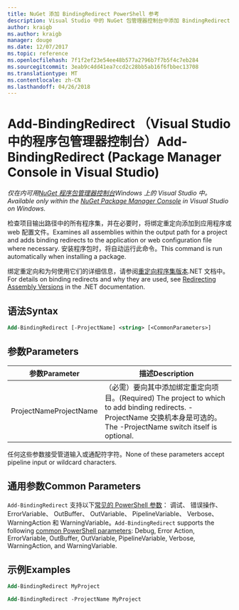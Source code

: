 ```yaml
---
title: NuGet 添加 BindingRedirect PowerShell 参考
description: Visual Studio 中的 NuGet 包管理器控制台中添加 BindingRedirect PowerShell 命令参考。
author: kraigb
ms.author: kraigb
manager: douge
ms.date: 12/07/2017
ms.topic: reference
ms.openlocfilehash: 7f1f2ef23e54ee48b577a2796b7f7b5f4c7eb284
ms.sourcegitcommit: 3eab9c4dd41ea7ccd2c28bb5ab16f6fbbec13708
ms.translationtype: MT
ms.contentlocale: zh-CN
ms.lasthandoff: 04/26/2018
---
```

# <a name="add-bindingredirect-package-manager-console-in-visual-studio"></a><span data-ttu-id="4b3a4-103">Add-BindingRedirect （Visual Studio 中的程序包管理器控制台）</span><span class="sxs-lookup"><span data-stu-id="4b3a4-103">Add-BindingRedirect (Package Manager Console in Visual Studio)</span></span>

<span data-ttu-id="4b3a4-104">*仅在内可用[NuGet 程序包管理器控制台](package-manager-console.md)Windows 上的 Visual Studio 中。*</span><span class="sxs-lookup"><span data-stu-id="4b3a4-104">*Available only within the [NuGet Package Manager Console](package-manager-console.md) in Visual Studio on Windows.*</span></span>

<span data-ttu-id="4b3a4-105">检查项目输出路径中的所有程序集，并在必要时，将绑定重定向添加到应用程序或 web 配置文件。</span><span class="sxs-lookup"><span data-stu-id="4b3a4-105">Examines all assemblies within the output path for a project and adds binding redirects to the application or web configuration file where necessary.</span></span> <span data-ttu-id="4b3a4-106">安装程序包时，将自动运行此命令。</span><span class="sxs-lookup"><span data-stu-id="4b3a4-106">This command is run automatically when installing a package.</span></span>

<span data-ttu-id="4b3a4-107">绑定重定向和为何使用它们的详细信息，请参阅[重定向程序集版本](/dotnet/framework/configure-apps/redirect-assembly-versions).NET 文档中。</span><span class="sxs-lookup"><span data-stu-id="4b3a4-107">For details on binding redirects and why they are used, see [Redirecting Assembly Versions](/dotnet/framework/configure-apps/redirect-assembly-versions) in the .NET documentation.</span></span>

## <a name="syntax"></a><span data-ttu-id="4b3a4-108">语法</span><span class="sxs-lookup"><span data-stu-id="4b3a4-108">Syntax</span></span>

```ps
Add-BindingRedirect [-ProjectName] <string> [<CommonParameters>]
```

## <a name="parameters"></a><span data-ttu-id="4b3a4-109">参数</span><span class="sxs-lookup"><span data-stu-id="4b3a4-109">Parameters</span></span>

| <span data-ttu-id="4b3a4-110">参数</span><span class="sxs-lookup"><span data-stu-id="4b3a4-110">Parameter</span></span> | <span data-ttu-id="4b3a4-111">描述</span><span class="sxs-lookup"><span data-stu-id="4b3a4-111">Description</span></span> |
| --- | --- |
| <span data-ttu-id="4b3a4-112">ProjectName</span><span class="sxs-lookup"><span data-stu-id="4b3a4-112">ProjectName</span></span> | <span data-ttu-id="4b3a4-113">（必需）要向其中添加绑定重定向项目。</span><span class="sxs-lookup"><span data-stu-id="4b3a4-113">(Required) The project to which to add binding redirects.</span></span> <span data-ttu-id="4b3a4-114">-ProjectName 交换机本身是可选的。</span><span class="sxs-lookup"><span data-stu-id="4b3a4-114">The -ProjectName switch itself is optional.</span></span> |

<span data-ttu-id="4b3a4-115">任何这些参数接受管道输入或通配符字符。</span><span class="sxs-lookup"><span data-stu-id="4b3a4-115">None of these parameters accept pipeline input or wildcard characters.</span></span>

## <a name="common-parameters"></a><span data-ttu-id="4b3a4-116">通用参数</span><span class="sxs-lookup"><span data-stu-id="4b3a4-116">Common Parameters</span></span>

<span data-ttu-id="4b3a4-117">`Add-BindingRedirect` 支持以下[常见的 PowerShell 参数](http://go.microsoft.com/fwlink/?LinkID=113216)： 调试、 错误操作、 ErrorVariable、 OutBuffer、 OutVariable、 PipelineVariable、 Verbose、 WarningAction 和 WarningVariable。</span><span class="sxs-lookup"><span data-stu-id="4b3a4-117">`Add-BindingRedirect` supports the following [common PowerShell parameters](http://go.microsoft.com/fwlink/?LinkID=113216): Debug, Error Action, ErrorVariable, OutBuffer, OutVariable, PipelineVariable, Verbose, WarningAction, and WarningVariable.</span></span>

## <a name="examples"></a><span data-ttu-id="4b3a4-118">示例</span><span class="sxs-lookup"><span data-stu-id="4b3a4-118">Examples</span></span>

```ps
Add-BindingRedirect MyProject

Add-BindingRedirect -ProjectName MyProject
```